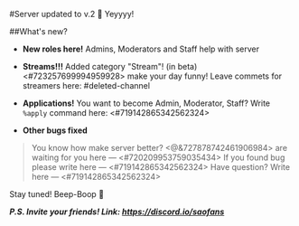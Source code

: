 #Server updated to v.2 🥳 Yeyyyy!

##What's new?

- **New roles here!**
  Admins, Moderators and Staff help with server

- **Streams!!!**
  Added category "Stream"! (in beta) <#723257699994959928> make your day funny! Leave commets for streamers here: #deleted-channel

- **Applications!**
  You want to become Admin, Moderator, Staff? Write `%apply` command here: <#719142865342562324>

- **Other bugs fixed**

> You know how make server better? <@&727878742461906984> are waiting for you here — <#720209953759035434>
> If you found bug please write here — <#719142865342562324>
> Have question? Write here — <#719142865342562324>

Stay tuned! Beep-Boop 🤖

**_P.S. Invite your friends! Link: https://discord.io/saofans_**
